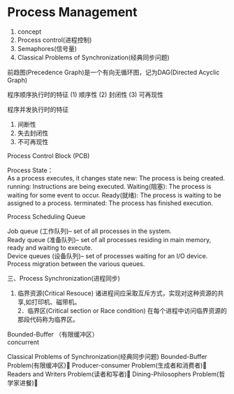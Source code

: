 # Process Management

1. concept
2. Process control(进程控制)
3. Semaphores(信号量)
4. Classical Problems of Synchronization(经典同步问题)

前趋图(Precedence Graph)是一个有向无循环图，记为DAG(Directed Acyclic Graph)

程序顺序执行时的特征
(1) 顺序性
(2) 封闭性
(3) 可再现性

程序并发执行时的特征
1) 间断性
2) 失去封闭性
3) 不可再现性

Process Control Block (PCB)  

Process State：  
As a process executes, it changes state
new:  The process is being created.
running:  Instructions are being executed.
Waiting(阻塞):  The process is waiting for some event to occur.
Ready(就绪):  The process is waiting to be assigned to a process.
terminated:  The process has finished execution.


Process Scheduling Queue

Job queue (工作队列)– set of all processes in the system.  
Ready queue (准备队列)– set of all processes residing in main memory, ready and waiting to execute.  
Device queues (设备队列)– set of processes waiting for an I/O device.  
Process migration between the various queues.

三、Process Synchronization(进程同步)  
1. 临界资源(Critical Resouce)
诸进程间应采取互斥方式，实现对这种资源的共享,如打印机、磁带机。  
2．临界区(Critical section or Race condition)
在每个进程中访问临界资源的那段代码称为临界区。

Bounded-Buffer （有限缓冲区）  
concurrent



Classical Problems of Synchronization(经典同步问题)
Bounded-Buffer Problem(有限缓冲区)
Producer-consumer Problem(生成者和消费者)
Readers and Writers Problem(读者和写者)
Dining-Philosophers Problem(哲学家进餐)

